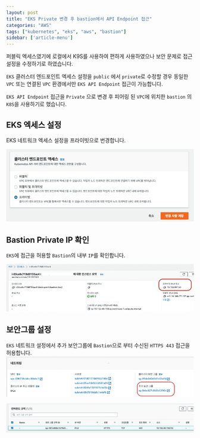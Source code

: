 ```yaml
---
layout: post
title: "EKS Private 변경 후 bastion에서 API Endpoint 접근"
categories: "AWS"
tags: ["kubernetes", "eks", "aws", "bastion"]
sidebar: ['article-menu']
---
```


퍼블릭 엑세스였기에 로컬에서 K9S를 사용하여 편하게 사용하였으나 보안 문제로 접근 설정을 수정하기로 하였습니다.

`EKS` 클러스터 엔드포인트 엑세스 설정을 `public` 에서 `private`로 수정할 경우 동일한 `VPC` 또는 연결된 `VPC` 환경에서만 `EKS API Endpoint` 접근이 가능합니다.

`EKS API Endpoint` 접근을 `Private` 으로 변경 후 피어링 된 `VPC`에 위치한 `bastion` 의 `K8S`을 사용하기로 했습니다.


## EKS 엑세스 설정

EKS 네트워크 엑세스 설정을 프라이빗으로 번경합니다.

<img class="post_img" src="/assets/images/posts/eks_private_01.png">

## Bastion Private IP 확인

`EKS`에 접근을 허용할 `Bastion`의 내부 `IP`를 확인합니다.

<img class="post_img" src="/assets/images/posts/eks_private_02.png">

## 보안그룹 설정

`EKS` 네트워크 설정에서 추가 보안그룹에 `Bastion`으로 부터 수신된 `HTTPS 443` 접근을 허용합니다.
<img class="post_img" src="/assets/images/posts/eks_private_03.png">

<img class="post_img" src="/assets/images/posts/eks_private_04.png">
